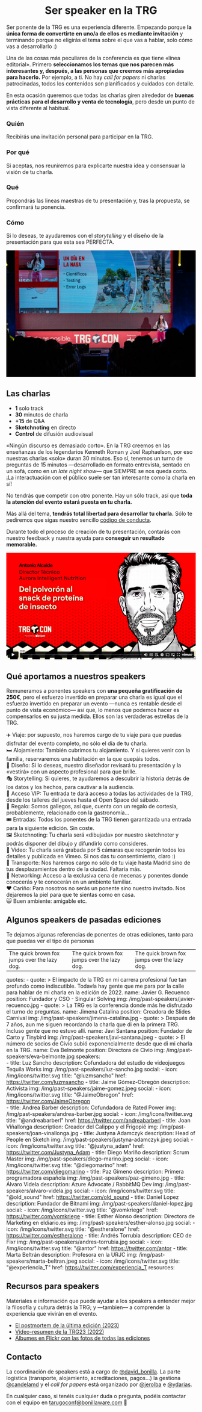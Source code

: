 <h1 align="center">Ser speaker en la TRG</h1>

Ser ponente de la TRG es una experiencia diferente. Empezando porque **la única forma de convertirte en uno/a de ellos es mediante invitación** y terminando porque no eligirás el tema sobre el que vas a hablar, solo cómo vas a desarrollarlo :)

Una de las cosas más peculiares de la conferencia es que tiene «línea editorial». Primero **seleccionamos los temas que nos parecen más interesantes y, después, a las personas que creemos más apropiadas para hacerlo.** Por ejemplo, a ti. No hay *call for papers* ni charlas patrocinadas, todos los contenidos son planificados y cuidados con detalle.

En esta ocasión queremos que todas las charlas giren alrededor de **buenas prácticas para el desarrollo y venta de tecnología**, pero desde un punto de vista diferente al habitual.

### Quién
Recibirás una invitación personal para participar en la TRG.
### Por qué
Si aceptas, nos reuniremos para explicarte nuestra idea y consensuar la visión de tu charla.
### Qué
Propondrás las lineas maestras de tu presentación y, tras la propuesta, se confirmará tu ponencia.
### Cómo
Si lo deseas, te ayudaremos con el *storytelling* y el diseño de la presentación para que esta sea PERFECTA.

![El auditorio de la TRG](img/speakers/escenario.jpg)

## Las charlas
 
- **1** solo track
- **30** minutos de charla
- **+15** de Q&A
- **Sketchnoting** en directo
- **Control** de difusión audiovisual


«Ningún discurso es demasiado corto». En la TRG creemos en las enseñanzas de los legendarios Kenneth Roman y Joel Raphaelson, por eso nuestras charlas «solo» duran 30 minutos. Eso sí, tenemos un turno de preguntas de 15 minutos —desarrollado en formato entrevista, sentado en un sofá, como en un *late night show*— que SIEMPRE se nos queda corto. ¡La interactuación con el público suele ser tan interesante como la charla en sí!

No tendrás que competir con otro ponente. Hay un sólo track, así que **toda la atención del evento estará puesta en tu charla.**

Más allá del tema, **tendrás total libertad para desarrollar tu charla.** Sólo te pediremos que sigas nuestro sencillo [código de conducta](/codigo-de-conducta).

Durante todo el proceso de creación de tu presentación, contarás con nuestro feedback y nuestra ayuda para **conseguir un resultado memorable.**

[![Antonio dando su charla](img/speakers/antonio.jpg)](https://vimeo.com/trgcon/trg23-antonio)


## Qué aportamos a nuestros speakers

Remuneramos a ponentes speakers con **una pequeña gratificación de 250€**, pero el esfuerzo invertido en preparar una charla es igual que el esfuerzo invertido en preparar un evento —nunca es rentable desde el punto de vista económico— así que, lo menos que podemos hacer es compensarlos en su justa medida. Ellos son las verdaderas estrellas de la TRG.


✈️ Viaje: por supuesto, nos haremos cargo de tu viaje para que puedas disfrutar del evento completo, no sólo el día de tu charla.<br/>
🛏️ Alojamiento: También cubrimos tu alojamiento. Y si quieres venir con la familia, reservaremos una habitación en la que quepáis todos.<br/>
🎨 Diseño: Si lo deseas, nuestro diseñador revisará tu presentación y la «vestirá» con un aspecto profesional para que brille.<br/>
🎭 Storytelling: Si quieres, te ayudaremos a descubrir la historia detrás de los datos y los hechos, para cautivar a la audiencia.<br/>
💎 Acceso VIP: Tu entrada te dará acceso a todas las actividades de la TRG, desde los talleres del jueves hasta el Open Space del sábado.<br/>
🎁 Regalo: Somos gallegos, así que, cuenta con un regalo de cortesía, probablemente, relacionado con la gastronomía...<br/>
🎟️ Entradas: Todos los ponentes de la TRG tienen garantizada una entrada para la siguiente edición. Sin coste.<br/>
🖼️ Sketchnoting: Tu charla será «dibujada» por nuestro sketchnoter y podrás disponer del dibujo y difundirlo como consideres.<br/>
🎥 Vídeo: Tu charla será grabada por 5 cámaras que recogerán todos los detalles y publicada en Vimeo. Si nos das tu consentimiento, claro :)<br/>
🚕 Transporte: Nos haremos cargo no sólo de tu viaje hasta Madrid sino de tus desplazamientos dentro de la ciudad. Faltaría más.<br/>
🤝 Networking: Acceso a la exclusiva cena de mecenas y ponentes donde conocerás y te conocerán en un ambiente familiar.<br/>
❤️ Cariño: Para nosotros no serás un ponente sino nuestro invitado. Nos dejaremos la piel para que te sientas como en casa.<br/>
😺 Buen ambiente: amigable etc.

## Algunos speakers de pasadas ediciones

Te dejamos algunas referencias de ponentes de otras ediciones, tanto para que puedas ver el tipo de personas 

<table>
<tr>
<td width="33%"">
The quick brown fox jumps over the lazy dog.
</td>
<td width="33%">
The quick brown fox jumps over the lazy dog.
</td>
<td width="33%">
The quick brown fox jumps over the lazy dog.
</td>
</tr>
</table>

quotes:
    - quote: >
        El impacto de la TRG en mi carrera profesional fue tan profundo como indiscutible.
        Todavía hay gente que me para por la calle para hablar de mi charla en la edición de 2022.
      name: Javier G. Recuenco
      position: Fundador y CSO - Singular Solving
      img: /img/past-speakers/javier-recuenco.jpg
    - quote: >
        La TRG es la conferencia donde más he disfrutado el turno de
        preguntas. 
      name: Jimena Catalina
      position: Creadora de Slides Carnival
      img: /img/past-speakers/jimena-catalina.jpg
    - quote: >
        Después de 7 años, aun me siguen recordando la charla que di en la
        primera TRG. Incluso gente que no estuvo allí.
      name: Javi Santana
      position: Fundador de Carto y Tinybird
      img: /img/past-speakers/javi-santana.jpeg
    - quote: >
        El número de socios de Civio subió exponencialmente desde que di mi
        charla en la TRG.
      name: Eva Belmonte
      position: Directora de Civio
      img: /img/past-speakers/eva-belmonte.jpg
  speakers:  
    - title: Luz Sancho
      description: Cofundadora del estudio de videojuegos Tequila Works
      img: /img/past-speakers/luz-sancho.jpg
      social:
        - icon: /img/icons/twitter.svg
          title: "@luzmsancho"
          href: https://twitter.com/luzmsancho
    - title: Jaime Gómez-Obregón
      description: Activista
      img: /img/past-speakers/jaime-gomez.jpeg
      social:
        - icon: /img/icons/twitter.svg
          title: "@JaimeObregon"
          href: https://twitter.com/JaimeObregon    
    - title: Andrea Barber
      description: Cofundadora de Rated Power
      img: /img/past-speakers/andrea-barber.jpg
      social:
        - icon: /img/icons/twitter.svg
          title: "@andreabarberl"
          href: https://twitter.com/andreabarberl
    - title: Joan Viñallonga
      description: Creador del Calippo y el Frigopié
      img: /img/past-speakers/joan-vinallonga.jpg
    - title: Justyna Adamczyk
      description: Head of People en Sketch
      img: /img/past-speakers/justyna-adamczyk.jpeg
      social:
        - icon: /img/icons/twitter.svg
          title: "@justyna_adam"
          href: https://twitter.com/Justyna_Adam
    - title: Diego Mariño
      description: Scrum Master
      img: /img/past-speakers/diego-marino.jpeg
      social:
        - icon: /img/icons/twitter.svg
          title: "@diegomarino"
          href: https://twitter.com/diegomarino
    - title: Paz Gimeno
      description: Primera programadora española
      img: /img/past-speakers/paz-gimeno.jpg
    - title: Álvaro Videla
      description: Azure Advocate / RabbitMQ Dev
      img: /img/past-speakers/alvaro-videla.jpg
      social:
        - icon: /img/icons/twitter.svg
          title: "@old_sound"
          href: https://twitter.com/old_sound
    - title: Daniel Lopez
      description: Fundador de Bitnami
      img: /img/past-speakers/daniel-lopez.jpg
      social:
        - icon: /img/icons/twitter.svg
          title: "@vomkriege"
          href: https://twitter.com/vomkriege
    - title: Esther Alonso
      description: Directora de Marketing en eldiario.es
      img: /img/past-speakers/esther-alonso.jpg
      social:
        - icon: /img/icons/twitter.svg
          title: "@estheralone"
          href: https://twitter.com/estheralone
    - title: Andrés Torrubia
      description: CEO de Fixr
      img: /img/past-speakers/andres-torrubia.jpg
      social:
        - icon: /img/icons/twitter.svg
          title: "@antor"
          href: https://twitter.com/antor
    - title: Marta Beltrán
      description: Profesora en la URJC
      img: /img/past-speakers/marta-beltran.jpeg
      social:
        - icon: /img/icons/twitter.svg
          title: "@experiencia_T"
          href: https://twitter.com/experiencia_T
resources:

## Recursos para speakers

Materiales e información que puede ayudar a los speakers a entender mejor la filosofía y cultura detrás la TRG; y —tambien— a comprender la experiencia que vivirán en el evento.

* [El postmortem de la última edición (2023)](https://www.bonillaware.com/postmortem-trg23)
* [Vídeo-resumen de la TRG23 (2022)](https://vimeo.com/928563768?share=copy`)
* [Álbumes en Flickr con las fotos de todas las ediciones](https://www.flickr.com/photos/tarugoconf/albums)

## Contacto

La coordinación de speakers está a cargo de [@david_bonilla](https://twitter.com/david_bonilla). La parte logística (transporte, alojamiento, acreditaciones, pagos...) la gestiona [@candelamd](https://twitter.com/candelamd) y el *call for papers* está organizado por [@jerolba](https://twitter.com/jerolba) e [@ydarias](https://twitter.com/ydarias).

En cualquier caso, si tenéis cualquier duda o pregunta, podéis contactar con el equipo en [tarugoconf@bonillaware.com](mailto:tarugoconf@bonillaware.com) :email:
